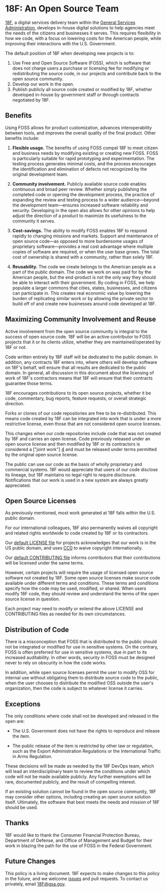 # 18F: An Open Source Team

[18F](https://18f.gsa.gov), a digital services delivery team within the [General Services Administration](http://gsa.gov), develops in-house digital solutions to help agencies meet the needs of the citizens and businesses it serves. This requires flexibility in how we code, with a focus on lowering costs for the American people, while improving their interactions with the U.S. Government.

The default position of 18F when developing new projects is to:

1. Use Free and Open Source Software (FOSS), which is software that does not charge users a purchase or licensing fee for modifying or redistributing the source code, in our projects and contribute back to the open source community.
2. Develop our work in the open.
3. Publish publicly all source code created or modified by 18F, whether developed in-house by government staff or through contracts negotiated by 18F.

## Benefits

Using FOSS allows for product customization, advances interoperability between tools, and improves the overall quality of the final product. Other benefits include:

1. **Flexible usage.** The benefits of using FOSS compel 18F to meet citizen and business needs by modifying existing or creating new FOSS. FOSS is particularly suitable for rapid prototyping and experimentation. The testing process generates minimal costs, and the process encourages the identification and elimination of defects not recognized by the original development team.

1. **Community involvement.** Publicly available source code enables continuous and broad peer review. Whether simply publishing the completed code or opening the development process, the practice of expanding the review and testing process to a wider audience&mdash;beyond the development team&mdash;ensures increased software reliability and security. Developing in the open also allows for other opinions to help adjust the direction of a product to maximize its usefulness to the community it serves.

1. **Cost-savings.**  The ability to modify FOSS enables 18F to respond rapidly to changing missions and markets. Support and maintenance of open source code&mdash;as opposed to more burdensome usages of proprietary software&mdash;provides a real cost advantage where multiple copies of software are required, or when the user base grows. The total cost of ownership is shared with a community, rather than solely 18F.

1. **Reusability.** The code we create belongs to the American people as a part of the public domain. The code we work on was paid for by the American people, but the end-product is not the only way they should be able to interact with their government. By coding in FOSS, we help populate a larger commons that cities, states, businesses, and citizens can participate in. This creates real economic value by lowering the burden of replicating similar work or by allowing the private sector to build off of and create new businesses around code developed at 18F.

## Maximizing Community Involvement and Reuse

Active involvement from the open source community is integral to the success of open source code. 18F will be an active contributor to FOSS projects that it or its clients utilize, whether they are maintained/operated by 18F or not.

Code written entirely by 18F staff will be dedicated to the public domain. In addition, any contracts 18F enters into, where others will develop software on 18F's behalf, will ensure that all results are dedicated to the public domain. In general, all discussion in this document about the licensing of work of 18F's contractors means that 18F will ensure that their contracts guarantee those terms.

18F encourages contributions to its open source projects, whether it be code, commentary, bug reports, feature requests, or overall strategic direction.

Forks or clones of our code repositories are free to be re-distributed. This means code created by 18F can be integrated into work that is under a more restrictive license, even those that are not considered open source licenses.

This changes when our code repositories include code that was not created by 18F and carries an open license. Code previously released under an open source license and then modified by 18F or its contractors is considered a ["joint work"] [4] and must be released under terms permitted by the original open source license.

  [4]: http://www.copyright.gov/title17/92chap1.html#101 "Joint Work"

The public can use our code as the basis of wholly proprietary and commercial systems. 18F would appreciate that users of our code disclose its lineage, but 18F maintains no legal right to require disclosure. Notifications that our work is used in a new system are always greatly appreciated.

## Open Source Licenses

As previously mentioned, most work generated at 18F falls within the U.S. public domain.

For our international colleagues, 18F also permanently waives all copyright and related rights worldwide to code created by 18F or its contractors.

Our [default LICENSE file](LICENSE.md) for projects acknowledges that our work is in the US public domain, and uses [CC0](https://creativecommons.org/publicdomain/zero/1.0/) to waive copyright internationally.

Our [default CONTRIBUTING file](CONTRIBUTING.md) informs contributors that their contributions will be licensed under the same terms.

However, certain projects will require the usage of licensed open source software not created by 18F. Some open source licenses make source code available under different terms and conditions. These terms and conditions specify how the code may be used, modified, or shared. When users modify 18F code, they should review and understand the terms of the open source license in question.

Each project may need to modify or extend the above LICENSE and CONTRIBUTING files as needed for its own circumstances.

## Distribution of Code

There is a misconception that FOSS that is distributed to the public should not be integrated or modified for use in sensitive systems. On the contrary, FOSS is often preferred for use in sensitive systems, due in part to its increased auditability. In other words, security in FOSS must be designed never to rely on obscurity in how the code works.

In addition, while open source licenses permit the user to modify OSS for internal use without obligating them to distribute source code to the public, when the user chooses to distribute the modified OSS outside the user's organization, then the code is subject to whatever license it carries.

## Exceptions

The only conditions where code shall not be developed and released in the open are:

* The U.S. Government does not have the rights to reproduce and release the item.

* The public release of the item is restricted by other law or regulation, such as the Export Administration Regulations or the International Traffic in Arms Regulation.

These decisions will be made as needed by the 18F DevOps team, which will lead an interdisciplinary team to review the conditions under which code will not be made available publicly. Any further exemptions will be rare, documented publicly, and the result of compelling interest.

If an existing solution cannot be found in the open source community, 18F may consider other options, including creating an open source solution itself. Ultimately, the software that best meets the needs and mission of 18F should be used.

## Thanks

18F would like to thank the Consumer Financial Protection Bureau, Department of Defense, and Office of Management and Budget for their work in blazing the path for the use of FOSS in the Federal Government.

## Future Changes

This policy is a living document. 18F expects to make changes to this policy in the future, and we welcome [issues](https://github.com/18f/open-source-policy/issues) and pull requests. To contact us privately, email <a href="mailto:18F@gsa.gov">18F@gsa.gov</a>.
